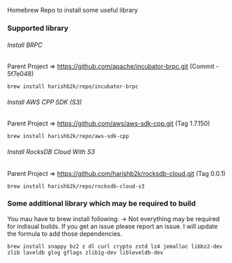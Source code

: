 Homebrew Repo to install some useful library

### Supported library
###### Install BRPC
Parent Project => https://github.com/apache/incubator-brpc.git (Commit - 5f7e048)
```
brew install harishb2k/repo/incubator-brpc
```

###### Install AWS CPP SDK (S3)
Parent Project => https://github.com/aws/aws-sdk-cpp.git (Tag 1.7.150)
```
brew install harishb2k/repo/aws-sdk-cpp
```

###### Install RocksDB Cloud With S3
Parent Project => https://github.com/harishb2k/rocksdb-cloud.git (Tag 0.0.1)
```
brew install harishb2k/repo/rocksdb-cloud-s3
```

### Some additional library which may be required to build 
You mau have to brew install following:
 -> Not everything may be required for indisual builds. If you get an issue please report an issue. I will update the formula to add those dependencies.

```
brew install snappy bz2 z dl curl crypto zstd lz4 jemalloc libbz2-dev zlib laveldb glog gflags zlib1g-dev libleveldb-dev
```
